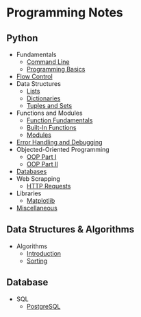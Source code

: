 # Programming Notes

## Python

- Fundamentals
  - [Command Line](./Python_Notes/commandline.md)
  - [Programming Basics](./Python_Notes/basics.md)
- [Flow Control](./Python_Notes/flowcontrol.md)
- Data Structures
  - [Lists](./Python_Notes/lists.md)
  - [Dictionaries](./Python_Notes/dictionaries.md)
  - [Tuples and Sets](./Python_Notes/tuples_sets.md)
- Functions and Modules
  - [Function Fundamentals](./Python_Notes/function_fund.md)
  - [Built-In Functions](./Python_Notes/builtin_functions.md)
  - [Modules](./Python_Notes/modules.md)
- [Error Handling and Debugging](./Python_Notes/errors.md)
- Objected-Oriented Programming
  - [OOP Part I](./Python_Notes/oop1.md)
  - [OOP Part II](./Python_Notes/oop2.md)
- [Databases](./Python_Notes/database.md)
- Web Scrapping
  - [HTTP Requests](./Python_Notes/http.md)
- Libraries
  - [Matplotlib](./Python_Notes/matplotlib.md)
- [Miscellaneous](./Python_Notes/misc.md)

## Data Structures & Algorithms

- Algorithms
  - [Introduction](./DSA/introduction.md)
  - [Sorting](./DSA/sorting.md)

## Database

- SQL
  - [PostgreSQL](./Database/postgresql.md)
